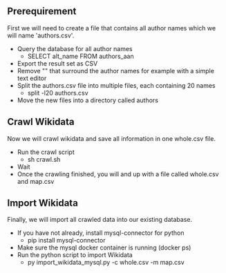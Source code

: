 ## Prerequirement
First we will need to create a file that contains all author names which we will name 'authors.csv'.
- Query the database for all author names
  - SELECT alt_name FROM authors_aan
- Export the result set as CSV
- Remove "" that surround the author names for example with a simple text editor
- Split the authors.csv file into multiple files, each containing 20 names
  - split -l20 authors.csv
- Move the new files into a directory called authors

## Crawl Wikidata
Now we will crawl wikidata and save all information in one whole.csv file.
- Run the crawl script
  - sh crawl.sh
- Wait
- Once the crawling finished, you will and up with a file called whole.csv and map.csv

## Import Wikidata
Finally, we will import all crawled data into our existing database.
- If you have not already, install mysql-connector for python 
  - pip install mysql-connector
- Make sure the mysql docker container is running (docker ps)
- Run the python script to import Wikidata
  - py import_wikidata_mysql.py -c whole.csv -m map.csv
